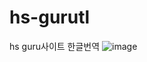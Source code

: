 # hs-gurutl
hs guru사이트 한글번역
![image](https://github.com/user-attachments/assets/5da80868-c30a-4716-a192-2ab6d8351be2)
